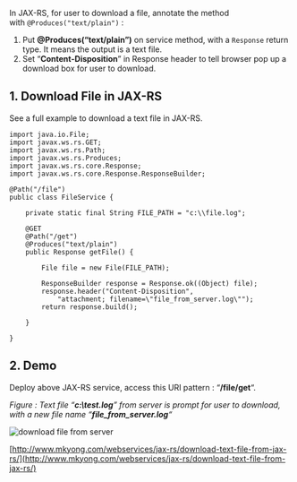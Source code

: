 In JAX-RS, for user to download a file, annotate the method with `@Produces("text/plain")` :

1.  Put **@Produces(“text/plain”)** on service method, with a `Response` return type. It means the output is a text file.
2.  Set “**Content-Disposition**” in Response header to tell browser pop up a download box for user to download.

## 1\. Download File in JAX-RS

See a full example to download a text file in JAX-RS.

    import java.io.File;
    import javax.ws.rs.GET;
    import javax.ws.rs.Path;
    import javax.ws.rs.Produces;
    import javax.ws.rs.core.Response;
    import javax.ws.rs.core.Response.ResponseBuilder;

    @Path("/file")
    public class FileService {

    	private static final String FILE_PATH = "c:\\file.log";

    	@GET
    	@Path("/get")
    	@Produces("text/plain")
    	public Response getFile() {

    		File file = new File(FILE_PATH);

    		ResponseBuilder response = Response.ok((Object) file);
    		response.header("Content-Disposition",
    			"attachment; filename=\"file_from_server.log\"");
    		return response.build();

    	}

    }

## 2\. Demo

Deploy above JAX-RS service, access this URI pattern : “**/file/get**“.

_Figure : Text file “**c:\\test.log**” from server is prompt for user to download, with a new file name “**file_from_server.log**“_

![download file from server](http://www.mkyong.com/wp-content/uploads/2011/07/download-file-jax-rs.png)

[http://www.mkyong.com/webservices/jax-rs/download-text-file-from-jax-rs/](http://www.mkyong.com/webservices/jax-rs/download-text-file-from-jax-rs/)
